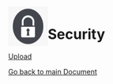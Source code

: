 <img align="left" width="80" height="80" src="./img/../../img/sec-logo.png" alt="Security">

# Security
[Upload](https://github.com/Daddey69/Modul_300/blob/master/documents/sec.md)


[Go back to main Document](https://github.com/Daddey69/Modul_300/blob/master/README.md)

